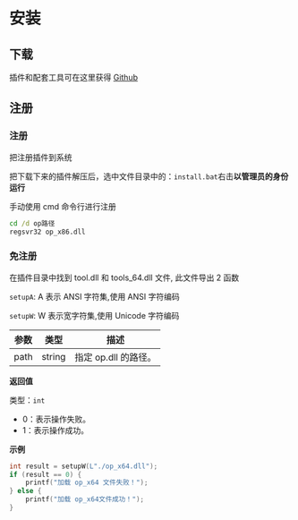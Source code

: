 # 安装

## 下载

插件和配套工具可在这里获得 [Github](https://github.com/WallBreaker2/op/releases)

## 注册

### 注册

把注册插件到系统

把下载下来的插件解压后，选中文件目录中的：`install.bat`右击**以管理员的身份运行**

手动使用 cmd 命令行进行注册

```cmd
cd /d op路径
regsvr32 op_x86.dll
```

### 免注册

在插件目录中找到 tool.dll 和 tools_64.dll 文件, 此文件导出 2 函数

`setupA`: A 表示 ANSI 字符集,使用 ANSI 字符编码

`setupW`: W 表示宽字符集,使用 Unicode 字符编码

| 参数 | 类型   | 描述                 |
| ---- | ------ | -------------------- |
| path | string | 指定 op.dll 的路径。 |

**返回值**

类型：`int`

- 0：表示操作失败。
- 1：表示操作成功。

**示例**

```c
int result = setupW(L"./op_x64.dll");
if (result == 0) {
    printf("加载 op_x64 文件失败！");
} else {
    printf("加载 op_x64文件成功！");
}
```

